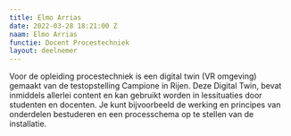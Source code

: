 ```yaml
---
title: Elmo Arrias
date: 2022-03-28 18:21:00 Z
naam: Elmo Arrias
functie: Docent Procestechniek
layout: deelnemer
---
```


Voor de opleiding procestechniek is een digital twin (VR omgeving) gemaakt van de testopstelling Campione in Rijen. Deze Digital Twin, bevat inmiddels allerlei content en kan gebruikt worden in lessituaties door studenten en docenten. Je kunt bijvoorbeeld de werking en principes van onderdelen bestuderen en een processchema op te stellen van de installatie.
